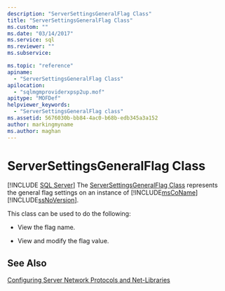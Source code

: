 ```yaml
---
description: "ServerSettingsGeneralFlag Class"
title: "ServerSettingsGeneralFlag Class"
ms.custom: ""
ms.date: "03/14/2017"
ms.service: sql
ms.reviewer: ""
ms.subservice: 

ms.topic: "reference"
apiname: 
  - "ServerSettingsGeneralFlag Class"
apilocation: 
  - "sqlmgmproviderxpsp2up.mof"
apitype: "MOFDef"
helpviewer_keywords: 
  - "ServerSettingsGeneralFlag class"
ms.assetid: 5676030b-bb84-4ac0-b68b-edb345a3a152
author: markingmyname
ms.author: maghan
---
```

# ServerSettingsGeneralFlag Class
[!INCLUDE [SQL Server](../../../includes/applies-to-version/sqlserver.md)]
  The [ServerSettingsGeneralFlag Class](../../../relational-databases/wmi-provider-configuration-classes/serversettingsgeneralflag-class/serversettingsgeneralflag-class.md) represents the general flag settings on an instance of [!INCLUDE[msCoName](../../../includes/msconame-md.md)] [!INCLUDE[ssNoVersion](../../../includes/ssnoversion-md.md)].  
  
 This class can be used to do the following:  
  
-   View the flag name.  
  
-   View and modify the flag value.  
  
## See Also  
 [Configuring Server Network Protocols and Net-Libraries](https://msdn.microsoft.com/library/ms177485\(v=sql.100\).aspx)  
  
  
